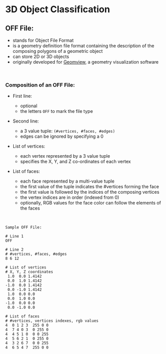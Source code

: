# 3D Object Classification

## OFF File:

- stands for Object File Format
- is a geometry definition file format containing the description of the composing polygons of a geometric object
- can store 2D or 3D objects
- originally developed for [Geomview](http://www.geomview.org/), a geometry visualization software

<br>

### Composition of an OFF File:

- First line:
    - optional
    - the letters `OFF` to mark the file type

- Second line:
    - a 3 value tuple: `(#vertices, #faces, #edges)`
    - edges can be ignored by specifying a 0
    
- List of vertices:
    - each vertex represented by a 3 value tuple
    - specifies the X, Y, and Z co-ordinates of each vertex
    
- List of faces:
    - each face represented by a multi-value tuple
    - the first value of the tuple indicates the #vertices forming the face
    - the first value is followed by the indices of the composing vertices
    - the vertex indices are in order (indexed from 0)
    - optionally, RGB values for the face color can follow the elements of the faces

<br>

```
Sample OFF File:

# Line 1
OFF

# Line 2
# #vertices, #faces, #edges
8 6 12

# List of vertices
# X, Y, Z coordinates
 1.0  0.0 1.4142
 0.0  1.0 1.4142
-1.0  0.0 1.4142
 0.0 -1.0 1.4142
 1.0  0.0 0.0
 0.0  1.0 0.0
-1.0  0.0 0.0
 0.0 -1.0 0.0

# List of faces
# #vertices, vertices indexes, rgb values
4  0 1 2 3  255 0 0
4  7 4 0 3  0 255 0
4  4 5 1 0  0 0 255
4  5 6 2 1  0 255 0 
4  3 2 6 7  0 0 255
4  6 5 4 7  255 0 0

```